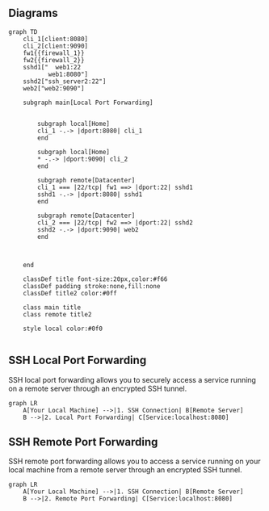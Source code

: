 ## Diagrams

```mermaid
graph TD
    cli_1[client:8080]
    cli_2[client:9090]
    fw1{{firewall_1}}
    fw2{{firewall_2}}
    sshd1["  web1:22
           web1:8080"]
    sshd2["ssh_server2:22"]
    web2["web2:9090"]
 
    subgraph main[Local Port Forwarding]
      

        subgraph local[Home]
        cli_1 -.-> |dport:8080| cli_1
        end

        subgraph local[Home]
        * -.-> |dport:9090| cli_2
        end
             
        subgraph remote[Datacenter]
        cli_1 === |22/tcp| fw1 ==> |dport:22| sshd1
        sshd1 -.-> |dport:8080| sshd1
        end

        subgraph remote[Datacenter]
        cli_2 === |22/tcp| fw2 ==> |dport:22| sshd2
        sshd2 -.-> |dport:9090| web2
        end

      

    end 

    classDef title font-size:20px,color:#f66
    classDef padding stroke:none,fill:none
    classDef title2 color:#0ff

    class main title
    class remote title2

    style local color:#0f0
    
```


## SSH Local Port Forwarding

SSH local port forwarding allows you to securely access a service running on a remote server through an encrypted SSH tunnel.

```mermaid
graph LR
    A[Your Local Machine] -->|1. SSH Connection| B[Remote Server]
    B -->|2. Local Port Forwarding| C[Service:localhost:8080]
```

## SSH Remote Port Forwarding

SSH remote port forwarding allows you to access a service running on your local machine from a remote server through an encrypted SSH tunnel.

```mermaid
graph LR
    A[Your Local Machine] -->|1. SSH Connection| B[Remote Server]
    B -->|2. Remote Port Forwarding| C[Service:localhost:8080]
```

